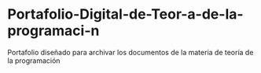 # Portafolio-Digital-de-Teor-a-de-la-programaci-n
Portafolio diseñado para archivar los documentos de la materia de teoría de la programación
